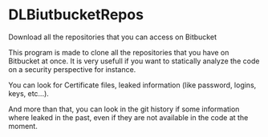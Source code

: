 # DLBiutbucketRepos
Download all the repositories that you can access on Bitbucket

This program is made to clone all the repositories that you have on Bitbucket at once.
It is very usefull if you want to statically analyze the code on a security perspective for instance.

You can look for Certificate files, leaked information (like password, logins, keys, etc...). 


And more than that, you can look in the git history if some information where leaked in the past, even if they are not available in the code at the moment.
